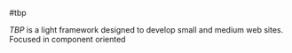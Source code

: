 #tbp

*TBP* is a light framework designed to develop small and medium
web sites. Focused in component oriented